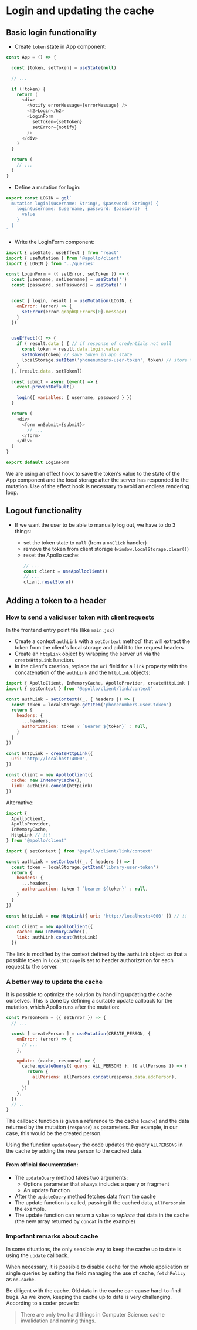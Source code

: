 # Login and updating the cache

## Basic login functionality

- Create `token` state in App component:

```js
const App = () => {

  const [token, setToken] = useState(null)

  // ...

  if (!token) {
    return (
      <div>
        <Notify errorMessage={errorMessage} />
        <h2>Login</h2>
        <LoginForm
          setToken={setToken}
          setError={notify}
        />
      </div>
    )
  }

  return (
    // ...
  )
}
```

- Define a mutation for login:

```js
export const LOGIN = gql`
  mutation login($username: String!, $password: String!) {
    login(username: $username, password: $password)  {
      value
    }
  }
`
```

- Write the LoginForm component:

```js
import { useState, useEffect } from 'react'
import { useMutation } from '@apollo/client'
import { LOGIN } from '../queries'

const LoginForm = ({ setError, setToken }) => {
  const [username, setUsername] = useState('')
  const [password, setPassword] = useState('')


  const [ login, result ] = useMutation(LOGIN, {
    onError: (error) => {
      setError(error.graphQLErrors[0].message)
    }
  })


  useEffect(() => {
    if ( result.data ) { // if response of credentials not null
      const token = result.data.login.value 
      setToken(token) // save token in app state
      localStorage.setItem('phonenumbers-user-token', token) // store token in client
    }
  }, [result.data, setToken])

  const submit = async (event) => {
    event.preventDefault()

    login({ variables: { username, password } })
  }

  return (
    <div>
      <form onSubmit={submit}>
        // ...
      </form>
    </div>
  )
}

export default LoginForm
```

We are using an effect hook to save the token's value to the state of the App component and the local storage after the server has responded to the mutation. Use of the effect hook is necessary to avoid an endless rendering loop.

## Logout functionality

- If we want the user to be able to manually log out, we have to do 3 things:

    - set the token state to `null` (from a `onClick` handler)
    - remove the token from client storage (`window.localStorage.clear()`)
    - reset the Apollo cache:
      ```js
      // ...
      const client = useApolloclient()
      // ...
      client.resetStore()
      ```

## Adding a token to a header

### How to send a valid user token with client requests

In the frontend entry point file (like `main.jsx`)

- Create a context `authLink` with a `setContext` method` that will extract the token from the client's local storage and add it to the request headers
- Create an `httpLink` object by wrapping the server url via the `createHttpLink` function.
- In the client's creation, replace the `uri` field for a `link` property with the concatenation of the `authLink` and the `httpLink` objects:

```js
import { ApolloClient, InMemoryCache, ApolloProvider, createHttpLink } from '@apollo/client'
import { setContext } from '@apollo/client/link/context'

const authLink = setContext((_, { headers }) => {
  const token = localStorage.getItem('phonenumbers-user-token')
  return {
    headers: {
      ...headers,
      authorization: token ? `Bearer ${token}` : null,
    }
  }
})

const httpLink = createHttpLink({
  uri: 'http://localhost:4000',
})

const client = new ApolloClient({
  cache: new InMemoryCache(),
  link: authLink.concat(httpLink)
})
```

Alternative:

```js
import {
  ApolloClient,
  ApolloProvider,
  InMemoryCache,
  HttpLink // !!!
} from '@apollo/client'

import { setContext } from '@apollo/client/link/context'

const authLink = setContext((_, { headers }) => {  
  const token = localStorage.getItem('library-user-token')  
  return {    
    headers: {      
      ...headers,      
      authorization: token ? `bearer ${token}` : null,    
    }  
  }
})

const httpLink = new HttpLink({ uri: 'http://localhost:4000' }) // !!

const client = new ApolloClient({
    cache: new InMemoryCache(),
    link: authLink.concat(httpLink)
  })
```

The link is modified by the context defined by the `authLink` object so that a possible token in `localStorage` is set to header authorization for each request to the server.

### A better way to update the cache

It is possible to optimize the solution by handling updating the cache ourselves. This is done by defining a suitable update callback for the mutation, which Apollo runs after the mutation:

```js
const PersonForm = ({ setError }) => {
  // ...

  const [ createPerson ] = useMutation(CREATE_PERSON, {
    onError: (error) => {
      // ...
    },

    update: (cache, response) => {
      cache.updateQuery({ query: ALL_PERSONS }, ({ allPersons }) => {
        return {
          allPersons: allPersons.concat(response.data.addPerson),
        }
      })
    },
  })
  // ..
}  
```

The callback function is given a reference to the cache (`cache`) and the data returned by the mutation (`response`) as parameters. For example, in our case, this would be the created person.

Using the function `updateQuery` the code updates the query `ALLPERSONS` in the cache by adding the new person to the cached data.

#### From official documentation:

- The `updateQuery` method takes two arguments:
  - Options parameter that always includes a query or fragment
  - An update function
- After the `updateQuery` method fetches data from the cache
- The update function is called, passing it the cached data, `allPersons`in the example.
- The update function can return a value to _replace_ that data in the cache (the new array returned by `concat` in the example)

### Important remarks about cache

In some situations, the only sensible way to keep the cache up to date is using the `update` callback.

When necessary, it is possible to disable cache for the whole application or single queries by setting the field managing the use of cache, `fetchPolicy` as `no-cache`.

Be diligent with the cache. Old data in the cache can cause hard-to-find bugs. As we know, keeping the cache up to date is very challenging. According to a coder proverb:

> There are only two hard things in Computer Science: cache invalidation and naming things.



